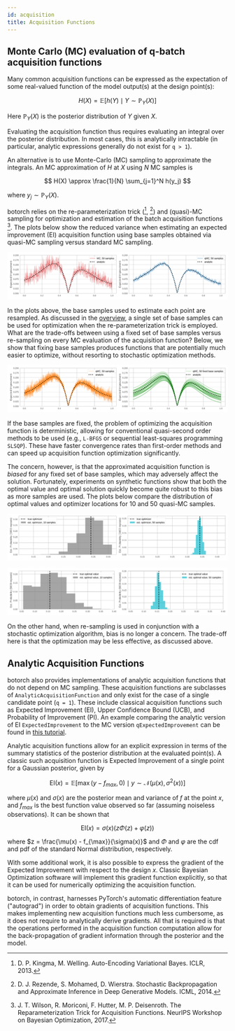 ```yaml
---
id: acquisition
title: Acquisition Functions
---
```


## Monte Carlo (MC) evaluation of q-batch acquisition functions

Many common acquisition functions can be expressed as the expectation of some
real-valued function of the model output(s) at the design point(s):

$$ H(X) = \mathbb{E}\bigl[ h(Y) \mid Y \sim \mathbb{P}_Y(X) \bigr] $$

Here $\mathbb{P}_Y(X)$ is the posterior distribution of $Y$ given $X$.

Evaluating the acquisition function thus requires evaluating an integral over
the posterior distribution. In most cases, this is analytically intractable (in
particular, analytic expressions generally do not exist for `q > 1`).

An alternative is to use Monte-Carlo (MC) sampling to approximate the integrals.
An MC approximation of $H$ at $X$ using $N$ MC samples is

$$ H(X) \approx \frac{1}{N} \sum_{j=1}^N h(y_j) $$

where $y_j \sim \mathbb{P}_Y(X)$.

botorch relies on the re-parameterization trick ([^KingmaWelling2014], [^Rezende2014])
and (quasi)-MC sampling for optimization and estimation of the batch acquisition functions [^Wilson2017].
 The plots below show the reduced variance when estimating an expected improvement (EI) acquisition function using base
samples obtained via quasi-MC sampling versus standard MC sampling.

![MC_qMC](assets/EI_MC_qMC.png)

In the plots above, the base samples used to estimate each point are resampled.
As discussed in the [overview](./overview), a single set of base samples can be
used for optimization when the re-parameterization trick is employed. What are the
trade-offs between using a fixed set of base samples versus re-sampling on every
MC evaluation of the acquisition function? Below, we show that fixing base samples
produces functions that are potentially much easier to optimize, without resorting to
stochastic optimization methods.

![resampling_fixed](assets/EI_resampling_fixed.png)

If the base samples are fixed, the problem of optimizing the acquisition function
is deterministic, allowing for conventional quasi-second order methods to be used (e.g., `L-BFGS` or sequential
least-squares programming `SLSQP`). These have faster convergence rates than first-order
methods and can speed up acquisition function optimization significantly.

The concern, however, is that the approximated acquisition function is *biased* for any
fixed set of base samples, which may adversely affect the solution. Fortunately, experiments
on synthetic functions show that both the optimal value and optimal solution quickly become
quite robust to this bias as more samples are used. The plots below compare the distribution of optimal values and optimizer locations
for 10 and 50 quasi-MC samples.

![robust_optimizer](assets/EI_optimizer_hist.png)

![robust_value](assets/EI_optimal_val_hist.png)

On the other hand, when re-sampling is used in conjunction with a stochastic
optimization algorithm, bias is no longer a concern. The trade-off here is that
the optimization may be less effective, as discussed above.

[^KingmaWelling2014]: D. P. Kingma, M. Welling. Auto-Encoding Variational Bayes.
ICLR, 2013.

[^Rezende2014]: D. J. Rezende, S. Mohamed, D. Wierstra. Stochastic
Backpropagation and Approximate Inference in Deep Generative Models. ICML, 2014.

[^Wilson2017]: J. T. Wilson, R. Moriconi, F. Hutter, M. P. Deisenroth. The Reparameterization Trick for Acquisition Functions. NeurIPS Workshop on Bayesian Optimization, 2017.

## Analytic Acquisition Functions

botorch also provides implementations of analytic acquisition functions that
do not depend on MC sampling. These acquisition functions are subclasses of
`AnalyticAcquisitionFunction` and only exist for the case of a single candidate point (`q = 1`). These
include classical acquisition functions such as Expected Improvement (EI),
Upper Confidence Bound (UCB), and Probability of Improvement (PI). An example
comparing the analytic version of EI `ExpectedImprovement` to the MC version
`qExpectedImprovement` can be found in
[this tutorial](../tutorials/compare_mc_analytic_acquisition).

Analytic acquisition functions allow for an explicit expression in terms of the
summary statistics of the posterior distribution at the evaluated point(s).
A classic such acquisition function is Expected Improvement of a single point
for a Gaussian posterior, given by

$$ \text{EI}(x) = \mathbb{E}\bigl[
\max(y - f_{max}, 0) \mid y\sim \mathcal{N}(\mu(x), \sigma^2(x))
\bigr] $$

where $\mu(x)$ and $\sigma(x)$ are the posterior mean and variance of $f$ at the
point $x$, and $f_{max}$ is the best function value observed so far (assuming
noiseless observations). It can be shown that

$$ \text{EI}(x) = \sigma(x) \bigl( z \Phi(z) + \varphi(z) \bigr)$$

where $z = \frac{\mu(x) - f_{\max}}{\sigma(x)}$ and $\Phi$ and $\varphi$ are
the cdf and pdf of the standard Normal distribution, respectively.

With some additional work, it is also possible to express the gradient of
the Expected Improvement with respect to the design $x$. Classic Bayesian
Optimization software will implement this gradient function explicitly, so that
it can be used for numerically optimizing the acquisition function.

botorch, in contrast, harnesses PyTorch's automatic differentiation feature
("autograd") in order to obtain gradients of acquisition functions. This makes
implementing new acquisition functions much less cumbersome, as it does not
require to analytically derive gradients. All that is required is that the
operations performed in the acquisition function computation allow for the
back-propagation of gradient information through the posterior and the model.
